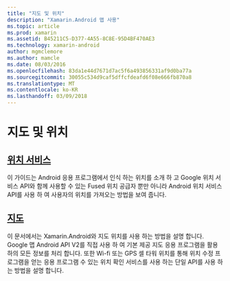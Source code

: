 ```yaml
---
title: "지도 및 위치"
description: "Xamarin.Android 맵 사용"
ms.topic: article
ms.prod: xamarin
ms.assetid: B45211C5-D377-4A55-8C8E-95D4BF470AE3
ms.technology: xamarin-android
author: mgmclemore
ms.author: mamcle
ms.date: 08/03/2016
ms.openlocfilehash: 83da1e44d7671d7ac5f6a493856331af9d0ba77a
ms.sourcegitcommit: 30055c534d9caf5dffcfdeafd6f08e666fb870a8
ms.translationtype: MT
ms.contentlocale: ko-KR
ms.lasthandoff: 03/09/2018
---
```

# <a name="maps-and-location"></a>지도 및 위치


##  <a name="location-servicesandroidplatformmaps-and-locationlocationmd"></a>[위치 서비스](~/android/platform/maps-and-location/location.md)

이 가이드는 Android 응용 프로그램에서 인식 하는 위치를 소개 하 고 Google 위치 서비스 API와 함께 사용할 수 있는 Fused 위치 공급자 뿐만 아니라 Android 위치 서비스 API를 사용 하 여 사용자의 위치를 가져오는 방법을 보여 줍니다.


##  <a name="mapsandroidplatformmaps-and-locationmapsindexmd"></a>[지도](~/android/platform/maps-and-location/maps/index.md)

이 문서에서는 Xamarin.Android와 지도 위치를 사용 하는 방법을 설명 합니다. Google 맵 Android API V2를 직접 사용 하 여 기본 제공 지도 응용 프로그램을 활용 하의 모든 정보를 처리 합니다. 또한 Wi-fi 또는 GPS 셀 타워 위치를 통해 위치 수정 프로그램을 얻는 응용 프로그램 수 있는 위치 확인 서비스를 사용 하는 단일 API를 사용 하는 방법을 설명 합니다.

